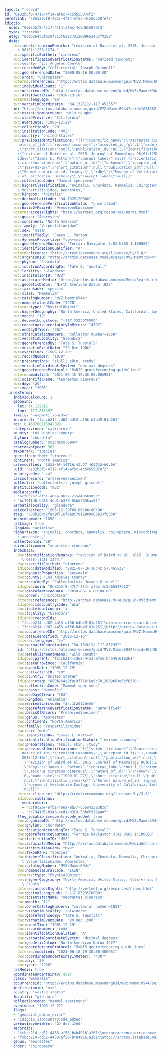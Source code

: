 ```yaml
---
layout: "record"
id: "0e32b5f8-4717-4f14-afec-4c5d65507ef2"
permalink: "/0e32b5f8-4717-4f14-afec-4c5d65507ef2"
idigbio:
  uuid: "0e32b5f8-4717-4f14-afec-4c5d65507ef2"
  type: "records"
  etag: "800b264c2fac9f716f6a9c7012809663e33f8350"
  data:
    dwc:identificationRemarks: "revision of Baird et al. 2015. Journal of Mammalogy\
      \ 96(6):1255-1274."
    dwc:specificEpithet: "cinereus"
    dwc:identificationVerificationStatus: "revised taxonomy"
    dwc:county: "Los Angeles County"
    dwc:recordedBy: "Collector(s): Joseph Grinnell"
    dwc:georeferencedDate: "2000-05-16 00:00:00"
    dwc:order: "Chiroptera"
    dcterms:references: "http://arctos.database.museum/guid/MVZ:Mamm:6944"
    dwc:individualCount: "1"
    dwc:occurrenceID: "http://arctos.database.museum/guid/MVZ:Mamm:6944?seid=1034882"
    dwc:dateIdentified: "2016-12-16"
    dcterms:language: "en"
    dwc:verbatimCoordinates: "34.132612/-117.852357"
    id: "http://arctos.database.museum/guid/MVZ:Mamm:6944?seid=1034882"
    dwc:establishmentMeans: "wild caught"
    dwc:stateProvince: "California"
    dwc:eventDate: "1906-12-29"
    dwc:collectionID: "28"
    dwc:institutionCode: "MVZ"
    dwc:country: "United States"
    dwc:previousIdentifications: "[{\"scientific_name\":\"Aeorestes cinereus\",\"\
      nature_of_id\":\"revised taxonomy\",\"accepted_id_fg\":1,\"made_date\":\"2016-12-16\"\
      ,\"short_citation\":null,\"publication_id\":null,\"identification_remarks\"\
      :\"revision of Baird et al. 2015. Journal of Mammalogy 96(6):1255-1274.\",\"\
      idby\":\"James L. Patton\",\"concept_label\":null},{\"scientific_name\":\"Lasiurus\
      \ cinereus cinereus\",\"nature_of_id\":\"unknown\",\"accepted_id_fg\":0,\"made_date\"\
      :\"1999-01-27\",\"short_citation\":null,\"publication_id\":null,\"identification_remarks\"\
      :\"Former nature_of_id: legacy.\",\"idby\":\"Museum of Vertebrate Zoology, University\
      \ of California, Berkeley\",\"concept_label\":null}]"
    dwc:collectionCode: "Mammal specimens"
    dwc:higherClassification: "Animalia, Chordata, Mammalia, Chiroptera, Microchiroptera,\
      \ Vespertilionidae, Aeorestes,"
    dwc:kingdom: "Animalia"
    dwc:decimalLatitude: "34.1326120000"
    dwc:georeferenceVerificationStatus: "unverified"
    dwc:basisOfRecord: "PreservedSpecimen"
    dcterms:accessRights: "http://vertnet.org/resources/norms.html"
    dwc:genus: "Aeorestes"
    dwc:continent: "North America"
    dwc:family: "Vespertilionidae"
    dwc:sex: "male"
    dwc:identifiedBy: "James L. Patton"
    dwc:dynamicProperties: "sex=male"
    dwc:georeferenceSources: "Terrain Navigator 3.02 USGS 1:100000"
    dwc:identificationQualifier: "A"
    dcterms:license: "http://creativecommons.org/licenses/by/3.0/"
    dwc:organismID: "http://arctos.database.museum/guid/MVZ:Mamm:6944"
    dwc:phylum: "Chordata"
    dwc:locationAccordingTo: "Tate S. Tunstall"
    dwc:locality: "Glendora"
    dwc:institutionID: "MVZ"
    dwc:associatedMedia: "http://arctos.database.museum/MediaSearch.cfm?collection_object_id=10000415"
    dwc:geodeticDatum: "North American Datum 1927"
    dwc:taxonRank: "species"
    dwc:class: "Mammalia"
    dwc:catalogNumber: "MVZ:Mamm:6944"
    dwc:nomenclaturalCode: "ICZN"
    dcterms:type: "PhysicalObject"
    dwc:higherGeography: "North America, United States, California, Los Angeles County"
    dwc:month: "12"
    dwc:decimalLongitude: "-117.8523570000"
    dwc:coordinateUncertaintyInMeters: "4397"
    dwc:endDayOfYear: "363"
    dwc:otherCatalogNumbers: "collector number=1858"
    dwc:verbatimLocality: "Glendora"
    dwc:georeferencedBy: "Tate S. Tunstall"
    dwc:verbatimEventDate: "29 Dec 1906"
    dwc:eventTime: "1906-12-29"
    dwc:recordNumber: "1858"
    dwc:preparations: "skull; skin, study"
    dwc:verbatimCoordinateSystem: "decimal degrees"
    dwc:georeferenceProtocol: "MaNIS georeferencing guidelines"
    dcterms:modified: "2021-06-18 19:30:00.006951"
    dwc:scientificName: "Aeorestes cinereus"
    dwc:day: "29"
    dwc:year: "1906"
  indexTerms:
    individualcount: 1
    geopoint:
      lat: 34.132612
      lon: -117.852357
    family: "vespertilionidae"
    recordset: "fcbcb214-cd62-4453-af56-b4b49161a261"
    dqs: 0.463768115942029
    stateprovince: "california"
    county: "los angeles county"
    phylum: "chordata"
    catalognumber: "mvz:mamm:6944"
    startdayofyear: 363
    taxonrank: "species"
    specificepithet: "cinereus"
    continent: "north america"
    datemodified: "2021-07-16T16:43:57.465532+00:00"
    uuid: "0e32b5f8-4717-4f14-afec-4c5d65507ef2"
    countrycode: "usa"
    basisofrecord: "preservedspecimen"
    collector: "collector(s): joseph grinnell"
    institutioncode: "mvz"
    mediarecords:
    - "6cf0c2b7-efb1-40ea-8b57-c55d4358382c"
    - "bc7941d6-b346-4ed1-b379-56bdf936aa0f"
    verbatimlocality: "glendora"
    datecollected: "1906-12-29T00:00:00+00:00"
    etag: "800b264c2fac9f716f6a9c7012809663e33f8350"
    recordnumber: "1858"
    hasImage: true
    kingdom: "animalia"
    highertaxon: "animalia, chordata, mammalia, chiroptera, microchiroptera, vespertilionidae,\
      \ aeorestes,"
    collectionid: "28"
    scientificname: "aeorestes cinereus"
    indexData:
      dwc:identificationRemarks: "revision of Baird et al. 2015. Journal of Mammalogy\
        \ 96(6):1255-1274."
      dwc:specificEpithet: "cinereus"
      idigbio:dateModified: "2021-07-16T16:43:57.465532"
      dwc:dynamicProperties: "sex=male"
      dwc:county: "Los Angeles County"
      dwc:recordedBy: "Collector(s): Joseph Grinnell"
      idigbio:uuid: "0e32b5f8-4717-4f14-afec-4c5d65507ef2"
      dwc:georeferencedDate: "2000-05-16 00:00:00"
      dwc:order: "Chiroptera"
      dcterms:references: "http://arctos.database.museum/guid/MVZ:Mamm:6944"
      idigbio:isocountrycode: "usa"
      dwc:individualCount: "1"
      dwc:locality: "Glendora"
      idigbio:recordIds:
      - "fcbcb214-cd62-4453-af56-b4b49161a261\\urn:occurrence:arctos:mvz:mamm:6944:1034882"
      - "fcbcb214-cd62-4453-af56-b4b49161a261\\http://arctos.database.museum/guid/mvz:mamm:6944?seid=1034882"
      dwc:occurrenceID: "http://arctos.database.museum/guid/MVZ:Mamm:6944?seid=1034882"
      dwc:dateIdentified: "2016-12-16"
      dcterms:language: "en"
      dwc:verbatimCoordinates: "34.132612/-117.852357"
      id: "http://arctos.database.museum/guid/MVZ:Mamm:6944?seid=1034882"
      dwc:establishmentMeans: "wild caught"
      idigbio:parent: "fcbcb214-cd62-4453-af56-b4b49161a261"
      dwc:stateProvince: "California"
      dwc:eventDate: "1906-12-29"
      dwc:collectionID: "28"
      dwc:country: "United States"
      idigbio:etag: "800b264c2fac9f716f6a9c7012809663e33f8350"
      dwc:collectionCode: "Mammal specimens"
      dwc:class: "Mammalia"
      dwc:endDayOfYear: "363"
      dwc:kingdom: "Animalia"
      dwc:decimalLatitude: "34.1326120000"
      dwc:georeferenceVerificationStatus: "unverified"
      dwc:basisOfRecord: "PreservedSpecimen"
      dwc:genus: "Aeorestes"
      dwc:continent: "North America"
      dwc:family: "Vespertilionidae"
      dwc:sex: "male"
      dwc:identifiedBy: "James L. Patton"
      dwc:identificationVerificationStatus: "revised taxonomy"
      dwc:preparations: "skull; skin, study"
      dwc:previousIdentifications: "[{\"scientific_name\":\"Aeorestes cinereus\",\"\
        nature_of_id\":\"revised taxonomy\",\"accepted_id_fg\":1,\"made_date\":\"\
        2016-12-16\",\"short_citation\":null,\"publication_id\":null,\"identification_remarks\"\
        :\"revision of Baird et al. 2015. Journal of Mammalogy 96(6):1255-1274.\"\
        ,\"idby\":\"James L. Patton\",\"concept_label\":null},{\"scientific_name\"\
        :\"Lasiurus cinereus cinereus\",\"nature_of_id\":\"unknown\",\"accepted_id_fg\"\
        :0,\"made_date\":\"1999-01-27\",\"short_citation\":null,\"publication_id\"\
        :null,\"identification_remarks\":\"Former nature_of_id: legacy.\",\"idby\"\
        :\"Museum of Vertebrate Zoology, University of California, Berkeley\",\"concept_label\"\
        :null}]"
      dcterms:license: "http://creativecommons.org/licenses/by/3.0/"
      idigbio:siblings:
        mediarecord:
        - "6cf0c2b7-efb1-40ea-8b57-c55d4358382c"
        - "bc7941d6-b346-4ed1-b379-56bdf936aa0f"
      flag_idigbio_isocountrycode_added: true
      dwc:organismID: "http://arctos.database.museum/guid/MVZ:Mamm:6944"
      dwc:phylum: "Chordata"
      dwc:locationAccordingTo: "Tate S. Tunstall"
      dwc:georeferenceSources: "Terrain Navigator 3.02 USGS 1:100000"
      dwc:institutionID: "MVZ"
      dwc:associatedMedia: "http://arctos.database.museum/MediaSearch.cfm?collection_object_id=10000415"
      dwc:institutionCode: "MVZ"
      dwc:taxonRank: "species"
      dwc:higherClassification: "Animalia, Chordata, Mammalia, Chiroptera, Microchiroptera,\
        \ Vespertilionidae, Aeorestes,"
      dwc:catalogNumber: "MVZ:Mamm:6944"
      dwc:nomenclaturalCode: "ICZN"
      dcterms:type: "PhysicalObject"
      dwc:higherGeography: "North America, United States, California, Los Angeles\
        \ County"
      dcterms:accessRights: "http://vertnet.org/resources/norms.html"
      dwc:decimalLongitude: "-117.8523570000"
      dwc:scientificName: "Aeorestes cinereus"
      dwc:month: "12"
      dwc:otherCatalogNumbers: "collector number=1858"
      dwc:verbatimLocality: "Glendora"
      dwc:georeferencedBy: "Tate S. Tunstall"
      dwc:verbatimEventDate: "29 Dec 1906"
      dwc:eventTime: "1906-12-29"
      dwc:recordNumber: "1858"
      dwc:identificationQualifier: "A"
      dwc:verbatimCoordinateSystem: "decimal degrees"
      dwc:geodeticDatum: "North American Datum 1927"
      dwc:georeferenceProtocol: "MaNIS georeferencing guidelines"
      dcterms:modified: "2021-06-18 19:30:00.006951"
      dwc:coordinateUncertaintyInMeters: "4397"
      dwc:day: "29"
      dwc:year: "1906"
    hasMedia: true
    coordinateuncertainty: 4397
    class: "mammalia"
    occurrenceid: "http://arctos.database.museum/guid/mvz:mamm:6944?seid=1034882"
    institutionid: "mvz"
    country: "united states"
    locality: "glendora"
    collectioncode: "mammal specimens"
    eventdate: "1906-12-29"
    flags:
    - "geopoint_datum_error"
    - "idigbio_isocountrycode_added"
    verbatimeventdate: "29 dec 1906"
    recordids:
    - "fcbcb214-cd62-4453-af56-b4b49161a261\\urn:occurrence:arctos:mvz:mamm:6944:1034882"
    - "fcbcb214-cd62-4453-af56-b4b49161a261\\http://arctos.database.museum/guid/mvz:mamm:6944?seid=1034882"
    genus: "aeorestes"
    order: "chiroptera"
---
```

